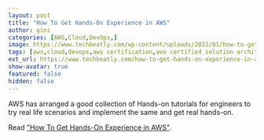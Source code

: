 ```yaml
---
layout: post
title: "How To Get Hands-On Experience in AWS"
author: gini
categories: [AWS,Cloud,DevOps,]
image: https://www.techbeatly.com/wp-content/uploads/2022/01/how-to-get-hands-on-experience-in-aws-1024x576.png
tags: [aws,cloud,devops,aws certification,aws certified solution architect – associate,aws free labs,aws hands on labs,aws hol,aws poc,how to get aws experience,how to get aws hands on,]
ext_url: https://www.techbeatly.com/how-to-get-hands-on-experience-in-aws/
show-avatar: true
featured: false
hidden: false
---
```


AWS has arranged a good collection of Hands-on tutorials for engineers to try real life scenarios and implement the same and get real hands-on.

Read ["How To Get Hands-On Experience in AWS"](https://www.techbeatly.com/how-to-get-hands-on-experience-in-aws/).